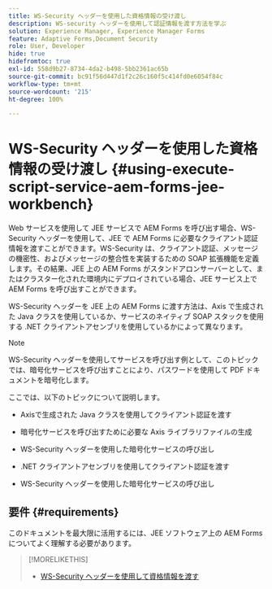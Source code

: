```yaml
---
title: WS-Security ヘッダーを使用した資格情報の受け渡し
description: WS-security ヘッダーを使用して認証情報を渡す方法を学ぶ
solution: Experience Manager, Experience Manager Forms
feature: Adaptive Forms,Document Security
role: User, Developer
hide: true
hidefromtoc: true
exl-id: 558d9b27-8734-4da2-b498-5bb2361ac65b
source-git-commit: bc91f56d447d1f2c26c160f5c414fd0e6054f84c
workflow-type: tm+mt
source-wordcount: '215'
ht-degree: 100%

---
```


# WS-Security ヘッダーを使用した資格情報の受け渡し {#using-execute-script-service-aem-forms-jee-workbench}

Web サービスを使用して JEE サービスで AEM Forms を呼び出す場合、WS-Security ヘッダーを使用して、JEE で AEM Forms に必要なクライアント認証情報を渡すことができます。WS-Security は、クライアント認証、メッセージの機密性、およびメッセージの整合性を実装するための SOAP 拡張機能を定義します。その結果、JEE 上の AEM Forms がスタンドアロンサーバーとして、またはクラスター化された環境内にデプロイされている場合、JEE サービス上で AEM Forms を呼び出すことができます。

WS-Security ヘッダーを JEE 上の AEM Forms に渡す方法は、Axis で生成された Java クラスを使用しているか、サービスのネイティブ SOAP スタックを使用する .NET クライアントアセンブリを使用しているかによって異なります。

>[!NOTE]
>
>WS-Security ヘッダーを使用してサービスを呼び出す例として、このトピックでは、暗号化サービスを呼び出すことにより、パスワードを使用して PDF ドキュメントを暗号化します。

ここでは、以下のトピックについて説明します。

* Axisで生成された Java クラスを使用してクライアント認証を渡す

* 暗号化サービスを呼び出すために必要な Axis ライブラリファイルの生成

* WS-Security ヘッダーを使用した暗号化サービスの呼び出し

* .NET クライアントアセンブリを使用してクライアント認証を渡す

* WS-Security ヘッダーを使用した暗号化サービスの呼び出し


## 要件 {#requirements}

このドキュメントを最大限に活用するには、JEE ソフトウェア上の AEM Forms についてよく理解する必要があります。

>[!MORELIKETHIS]
>
>* [WS-Security ヘッダーを使用して資格情報を渡す](assets/passing-credentials-using-ws-security-headers.pdf)
